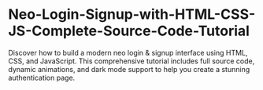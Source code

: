# Neo-Login-Signup-with-HTML-CSS-JS-Complete-Source-Code-Tutorial
Discover how to build a modern neo login &amp; signup interface using HTML, CSS, and JavaScript. This comprehensive tutorial includes full source code, dynamic animations, and dark mode support to help you create a stunning authentication page.
